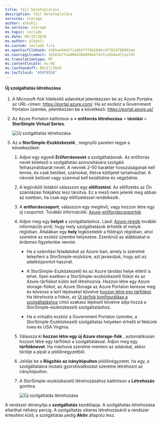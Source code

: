```yaml
---
title: fájl belefoglalása
description: fájl belefoglalása
services: storage
author: alkohli
ms.service: storage
ms.topic: include
ms.date: 09/15/2018
ms.author: alkohli
ms.custom: include file
ms.openlocfilehash: 4285ee94d2f2a9b5fff9d1896cdf7013f88801ab
ms.sourcegitcommit: 1b561b77aa080416b094b6f41fce5b6a4721e7d5
ms.translationtype: MT
ms.contentlocale: hu-HU
ms.lasthandoff: 09/17/2018
ms.locfileid: "45979558"
---
```

#### <a name="to-create-a-new-service"></a>Új szolgáltatás létrehozása

1.  A Microsoft-fiók hitelesítő adatokkal jelentkezzen be az Azure Portalra az URL-címen: <https://portal.azure.com/>. Ha az eszköz a Government Portalon üzembe, jelentkezzen be a következő: <https://portal.azure.us/>

2.  Az Azure Portalon kattintson a **+ erőforrás létrehozása** &gt; **tárolási** &gt; **StorSimple Virtual Series**.

    ![Új szolgáltatás létrehozása](./media/storsimple-virtual-array-create-new-service/createnewservice2.png) 

3.  Az a **StorSimple-Eszközkezelő** , megnyíló panelen tegye a következőket:

    1.  Adjon egy egyedi **Erőforrásnevet** a szolgáltatásnak. Az erőforrás nevét kötelező a szolgáltatás azonosítására szolgáló felhasználóbarát nevét. A névnek 2–50 karakter hosszúságúnak kell lennie, és csak betűket, számokat, illetve kötőjelet tartalmazhat. A névnek betűvel vagy számmal kell kezdődnie és végződnie.

    2.  A legördülő listából válasszon egy **előfizetést**. Az előfizetés az Ön számlázási fiókjához lesz társítva. Ez a mező nem jelenik meg abban az esetben, ha csak egy előfizetéssel rendelkezik.

    3.  A **erőforráscsoport**, válasszon egy meglévő, vagy hozzon létre egy új csoportot. További információk: [Azure-erőforráscsoportok](https://azure.microsoft.com/documentation/articles/virtual-machines-windows-infrastructure-resource-groups-guidelines/).

    4.  Adjon meg egy **helyet** a szolgáltatáshoz. Lásd: [Azure-régiók](https://azure.microsoft.com/regions/#services) további információt arról, hogy mely szolgáltatások érhetők el melyik régióban. Általában egy **hely** legközelebb a földrajzi régióban, ahol szeretné az eszköz üzembe helyezése. Ezenkívül az alábbiakat is érdemes figyelembe vennie:

        -   Ha a számítási feladatokat az Azure-ban, amely is szeretné telepíteni a StorSimple-eszközre, azt javasoljuk, hogy azt az adatközpontot használ.

        -   A StorSimple-Eszközkezelő és az Azure tárolási helye eltérő is lehet. Ilyen esetben a StorSimple-eszközkezelő fiókot és az Azure-tárfiókot külön kell létrehoznia. Hozzon létre egy Azure storage-fiókot, az Azure Storage az Azure Portalon keresse meg és kövesse a leírt lépéseket követve [hozzon létre egy tárfiókot](https://docs.microsoft.com/azure/storage/common/storage-quickstart-create-account). Ha létrehozta a fiókot, az [Új tárfiók konfigurálása a szolgáltatáshoz](https://azure.microsoft.com/documentation/articles/storsimple-deployment-walkthrough/#configure-a-new-storage-account-for-the-service) című szakasz lépéseit követve adja hozzá a StorSimple-eszközkezelő szolgáltatáshoz.

        -   Ha a virtuális eszköz a Government Portalon üzembe, a StorSimple-Eszközkezelő szolgáltatás helyeken érhető el Nekünk Iowa és USA Virginia.

    5.  Válassza ki **hozzon létre egy új Azure storage-fiók** , automatikusan hozzon létre egy tárfiókot a szolgáltatással. Adjon meg egy **tárfióknevet**. Ha máshová szeretné menteni az adatokat, akkor törölje a pipát a jelölőnégyzetből.

    6.  Jelölje be a **Rögzítés az irányítópulton** jelölőnégyzetet, ha egy, a szolgáltatásra mutató gyorshivatkozást szeretne létrehozni az irányítópulton.

    7.  A StorSimple-eszközkezelő létrehozásához kattintson a **Létrehozás** gombra.

        ![Új szolgáltatás létrehozása](./media/storsimple-virtual-array-create-new-service/createnewservice4.png)  

A rendszer átirányítja a **szolgáltatás** kezdőlapja. A szolgáltatás létrehozása eltarthat néhány percig. A szolgáltatás sikeres létrehozásáról a rendszer értesítést küld, a szolgáltatás pedig **Aktív** állapotú lesz.



